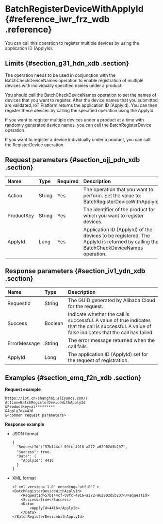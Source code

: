 # BatchRegisterDeviceWithApplyId {#reference_iwr_frz_wdb .reference}

You can call this operation to register multiple devices by using the application ID \(ApplyId\).

## Limits {#section_g31_hdn_xdb .section}

The operation needs to be used in conjunction with the BatchCheckDeviceNames operation to enable registration of multiple devices with individually specified names under a product.

You should call the BatchCheckDeviceNames operation to set the names of devices that you want to register. After the device names that you submitted are validated, IoT Platform returns the application ID \(ApplyId\). You can then register these devices by calling the specified operation using the ApplyId.

If you want to register multiple devices under a product at a time with randomly generated device names, you can call the BatchRegisterDevice operation.

If you want to register a device individually under a product, you can call the RegisterDevice operation.

## Request parameters {#section_ojj_pdn_xdb .section}

|Name|Type|Required|Description|
|:---|:---|:-------|:----------|
|Action|String|Yes|The operation that you want to perform. Set the value to: BatchRegisterDeviceWithApplyId.|
|ProductKey|String|Yes|The identifier of the product for which you want to register devices.|
|ApplyId|Long|Yes|Application ID \(ApplyId\) of the devices to be registered. The ApplyId is returned by calling the BatchCheckDeviceNames operation.|

## Response parameters {#section_iv1_ydn_xdb .section}

|Name|Type|Description|
|:---|:---|:----------|
|RequestId|String|The GUID generated by Alibaba Cloud for the request.|
|Success|Boolean|Indicate whether the call is successful. A value of true indicates that the call is successful. A value of false indicates that the call has failed.|
|ErrorMessage|String|The error message returned when the call fails.|
|ApplyId|Long|The application ID \(ApplyId\) set for the request of registration.|

## Examples {#section_emq_f2n_xdb .section}

**Request example**

```
https://iot.cn-shanghai.aliyuncs.com/?Action=BatchRegisterDeviceWithApplyId
&ProductKey=al*********
&ApplyId=4416
&<common request parameters>
```

**Response example**

-   JSON format

    ```
    {
      "RequestId":"57b144cf-09fc-4916-a272-a62902d5b207",
      "Success": true，
      "Data": {
        "ApplyId": 4416
      }
    }
    
    ```

-   XML format

    ```
    <? xml version='1.0' encoding='utf-8'? >
    <BatchRegisterDeviceWithApplyId>
        <RequestId>57b144cf-09fc-4916-a272-a62902d5b207</RequestId>
        <Success>true</Success>
        <Data>
            <ApplyId>4416</ApplyId>
        </Data>
    </BatchRegisterDeviceWithApplyId>
    ```



